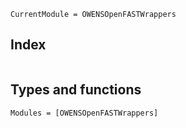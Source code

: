 ```@meta
CurrentModule = OWENSOpenFASTWrappers
```

## Index

```@index
```

## Types and functions

```@autodocs
Modules = [OWENSOpenFASTWrappers]
```